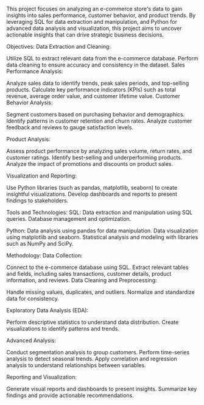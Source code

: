 This project focuses on analyzing an e-commerce store's data to gain insights into sales performance, customer behavior, and product trends. By leveraging SQL for data extraction and manipulation, and Python for advanced data analysis and visualization, this project aims to uncover actionable insights that can drive strategic business decisions.

Objectives:
Data Extraction and Cleaning:

Utilize SQL to extract relevant data from the e-commerce database.
Perform data cleaning to ensure accuracy and consistency in the dataset.
Sales Performance Analysis:

Analyze sales data to identify trends, peak sales periods, and top-selling products.
Calculate key performance indicators (KPIs) such as total revenue, average order value, and customer lifetime value.
Customer Behavior Analysis:

Segment customers based on purchasing behavior and demographics.
Identify patterns in customer retention and churn rates.
Analyze customer feedback and reviews to gauge satisfaction levels.

Product Analysis:

Assess product performance by analyzing sales volume, return rates, and customer ratings.
Identify best-selling and underperforming products.
Analyze the impact of promotions and discounts on product sales.

Visualization and Reporting:

Use Python libraries (such as pandas, matplotlib, seaborn) to create insightful visualizations.
Develop dashboards and reports to present findings to stakeholders.

Tools and Technologies:
SQL:
Data extraction and manipulation using SQL queries.
Database management and optimization.

Python:
Data analysis using pandas for data manipulation.
Data visualization using matplotlib and seaborn.
Statistical analysis and modeling with libraries such as NumPy and SciPy.

Methodology:
Data Collection:

Connect to the e-commerce database using SQL.
Extract relevant tables and fields, including sales transactions, customer details, product information, and reviews.
Data Cleaning and Preprocessing:

Handle missing values, duplicates, and outliers.
Normalize and standardize data for consistency.

Exploratory Data Analysis (EDA):

Perform descriptive statistics to understand data distribution.
Create visualizations to identify patterns and trends.

Advanced Analysis:

Conduct segmentation analysis to group customers.
Perform time-series analysis to detect seasonal trends.
Apply correlation and regression analysis to understand relationships between variables.

Reporting and Visualization:

Generate visual reports and dashboards to present insights.
Summarize key findings and provide actionable recommendations.
